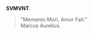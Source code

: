 **SVMVNT**.

> "Memento Mori, Amor Fati."  
> Marcus Aurelius.

<script type="text/javascript" src="https://www.redbubble.com/assets/external_portfolio.js"></script>
<script id="rb-xzfcxvzx" type="text/javascript">new RBExternalPortfolio('www.redbubble.com', 'kvshvl-', 2, 2).renderIframe();</script>
